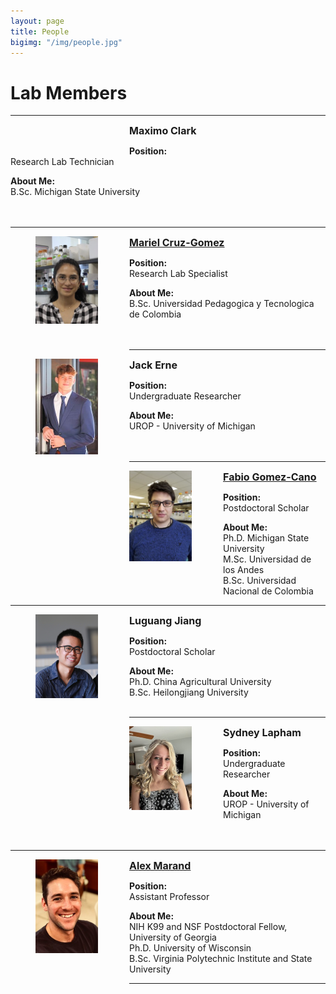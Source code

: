 ```yaml
---
layout: page
title: People
bigimg: "/img/people.jpg"
---
```


# Lab Members

---

<p align="justify">
<figure>
<div style="float: left; padding-right: 50px; padding-bottom: 50px">
	<img src="/img/people_photos/Maximo.jpg" width="100" alt="" align="left">
</div>
</figure>
</p>

<span style="font-size:16px;">**Maximo Clark**</span>

**Position:**\
Research Lab Technician

**About Me:**\
B.Sc. Michigan State University\
<br />
<br />

---

<p align="justify">
<figure>
<div style="float: left; padding-right: 50px; padding-bottom: 50px">
	<img src="/img/people_photos/Mariel.jpg" width="100" alt="" align="left">
</div>
</figure>
</p>

<span style="font-size:16px;">**[Mariel Cruz-Gomez](https://scholar.google.com/citations?hl=en&user=yO8JCWgAAAAJ)**</span>

**Position:**\
Research Lab Specialist

**About Me:**\
B.Sc. Universidad Pedagogica y Tecnologica de Colombia\
<br />
<br />

---

<p align="justify">
<figure>
<div style="float: left; padding-right: 50px; padding-bottom: 50px">
	<img src="/img/people_photos/Jack.jpg" width="100" alt="" align="left">
</div>
</figure>
</p>

<span style="font-size:16px;">**Jack Erne**</span>

**Position:**\
Undergraduate Researcher

**About Me:**\
UROP - University of Michigan\
<br />
<br />

---

<p align="justify">
<figure>
<div style="float: left; padding-right: 50px; padding-bottom: 50px">
	<img src="/img/people_photos/Fabio.jpg" width="100" alt="" align="left">
</div>
</figure>
</p>

<span style="font-size:16px;">**[Fabio Gomez-Cano](https://scholar.google.com/citations?user=iQ5p-UYAAAAJ&hl=en&oi=ao)**</span>

**Position:**\
Postdoctoral Scholar

**About Me:**\
Ph.D. Michigan State University\
M.Sc. Universidad de los Andes\
B.Sc. Universidad Nacional de Colombia

---

<p align="justify">
<figure>
<div style="float: left; padding-right: 50px; padding-bottom: 50px">
	<img src="/img/people_photos/Luguang.jpg" width="100" alt="" align="left">
</div>
</figure>
</p>

<span style="font-size:16px;">**Luguang Jiang**</span>

**Position:**\
Postdoctoral Scholar

**About Me:**\
Ph.D. China Agricultural University\
B.Sc. Heilongjiang University\
<br />

---

<p align="justify">
<figure>
<div style="float: left; padding-right: 50px; padding-bottom: 50px">
	<img src="/img/people_photos/Sydney.jpg" width="100" alt="" align="left">
</div>
</figure>
</p>

<span style="font-size:16px;">**Sydney Lapham**</span>

**Position:**\
Undergraduate Researcher

**About Me:**\
UROP - University of Michigan\
<br />
<br />

---
<p align="justify">
<figure>
<div style="float: left; padding-right: 50px; padding-bottom: 50px">
	<img src="/img/people_photos/alex.jpg" width="100" alt="" align="left">
</div>
</figure>
</p>

<span style="font-size:16px;">**[Alex Marand](https://scholar.google.com/citations?hl=en&user=_bYW4UkAAAAJ)**</span>

**Position:**\
Assistant Professor

**About Me:**\
NIH K99 and NSF Postdoctoral Fellow, University of Georgia\
Ph.D. University of Wisconsin\
B.Sc. Virginia Polytechnic Institute and State University

---
